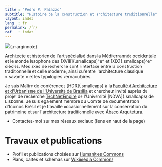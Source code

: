 ```yaml
---
title : "Pedro P. Palazzo"
subtitle: "Histoire de la construction et architecture traditionnelle"
layout: index
lang  : fr
permalink: /fr/
ref   : index
---
```


![](https://hcommons.org/app/uploads/sites/1001018/2021/05/pp-0535.jpg){.marginnote}

Architecte et historien de l'art spécialisé dans la Méditerrannée
occidentale et le monde lusophone des [XVIII]{.smallcaps}^e^ et
[XIX]{.smallcaps}^e^ siècles. Mes axes de recherche sont l'interface
entre la construction traditionnelle et celle moderne, ainsi qu'entre
l'architecture classique « savante » et les typologies vernaculaires.

Je suis Maître de conférences [HDR]{.smallcaps} à la [Faculté
d'Architecture et d'Urbanisme de l'Université de
Brasilia](http://www.fau.unb.br) et chercheur invité auprès du projet de
recherche [TechNetEmpire](https://technetempire.fcsh.unl.pt/) de
l'Université [NOVA]{.smallcaps} de Lisbonne. Je suis également membre du
Comité de documentation d'Icomos Brésil et je travaille
occasionnellement sur la conservation du patrimoine et sur
l'architecture traditionnelle avec
[Ábaco Arquitetura](https://www.abaco-arquitetura.com.br).

<ul class="contact"><li>
<i title="Contact" class="fas fa-envelope"></i>
Contactez-moi sur mes réseaux sociaux (liens en haut de la page) <i
title="Monter" class="fas fa-arrow-up"></i>
</li></ul>

# Travaux et publications #

- Profil et publications choisies sur
  [Humanities Commons](https://sah.hcommons.org/members/palazzo/)
- Plans, cartes et schémas sur
  [Wikimédia Commons](https://commons.wikimedia.org/wiki/User:Arqpalazzo?uselang=fr)

